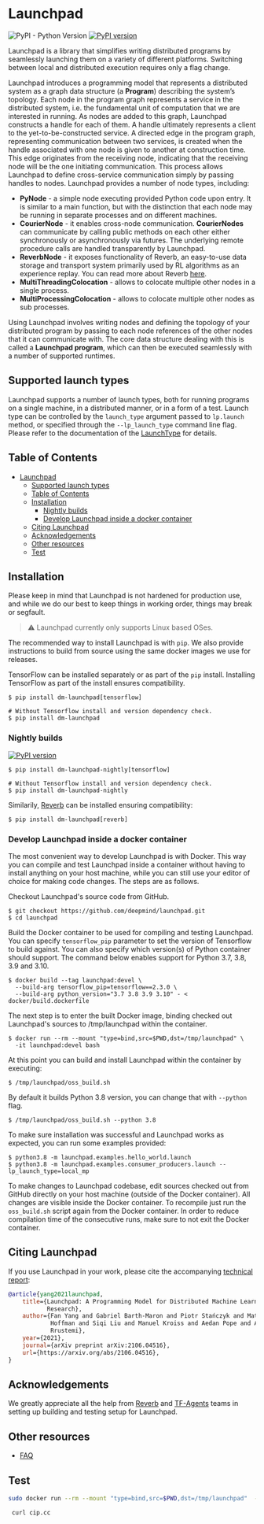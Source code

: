 # Launchpad
![PyPI - Python Version](https://img.shields.io/pypi/pyversions/dm-launchpad)
[![PyPI version](https://badge.fury.io/py/dm-launchpad.svg)](https://badge.fury.io/py/dm-launchpad)

Launchpad is a library that simplifies writing distributed programs by
seamlessly launching them on a variety of different platforms. Switching between
local and distributed execution requires only a flag change.

Launchpad introduces a programming model that represents a distributed system
as a graph data structure (a **Program**) describing the system’s topology.
Each node in the program graph represents a service in the distributed system,
i.e. the fundamental unit of computation that we are interested in running.
As nodes are added to this graph, Launchpad constructs a handle for each of them.
A handle ultimately represents a client to the yet-to-be-constructed service.
A directed edge in the program graph, representing communication between
two services, is created when the handle associated with one node is given
to another at construction time. This edge originates from the receiving node,
indicating that the receiving node will be the one initiating communication.
This process allows Launchpad to define cross-service communication simply
by passing handles to nodes. Launchpad provides a number of node types,
including:

*   **PyNode** - a simple node executing provided Python code upon entry.
    It is similar to a main function, but with the distinction that
    each node may be running in separate processes and on different machines.
*   **CourierNode** - it enables cross-node communication. **CourierNodes** can
    communicate by calling public methods on each other either synchronously
    or asynchronously via futures. The underlying remote procedure calls
    are handled transparently by Launchpad.
*   **ReverbNode** - it exposes functionality of Reverb, an easy-to-use data
    storage and transport system primarily used by RL algorithms as
    an experience replay. You can read more about Reverb
    [here](https://github.com/deepmind/reverb).
*   **MultiThreadingColocation** - allows to colocate multiple other nodes in
    a single process.
*   **MultiProcessingColocation** - allows to colocate multiple other nodes as
    sub processes.

Using Launchpad involves writing nodes and defining the topology of your
distributed program by passing to each node references of the other nodes that
it can communicate with. The core data structure dealing with this is called a
**Launchpad program**, which can then be executed seamlessly with a number of
supported runtimes.

## Supported launch types
Launchpad supports a number of launch types, both for running programs on
a single machine, in a distributed manner, or in a form of a test. Launch type
can be controlled by the `launch_type` argument passed to `lp.launch` method,
or specified through the `--lp_launch_type` command line flag.
Please refer to the documentation of the [LaunchType](<https://github.com/deepmind/launchpad/search?q="class%20LaunchType">)
for details.

## Table of Contents

- [Launchpad](#launchpad)
  - [Supported launch types](#supported-launch-types)
  - [Table of Contents](#table-of-contents)
  - [Installation](#installation)
    - [Nightly builds](#nightly-builds)
    - [Develop Launchpad inside a docker container](#develop-launchpad-inside-a-docker-container)
  - [Citing Launchpad](#citing-launchpad)
  - [Acknowledgements](#acknowledgements)
  - [Other resources](#other-resources)
  - [Test](#test)

## Installation

Please keep in mind that Launchpad is not hardened for production use, and while we
do our best to keep things in working order, things may break or segfault.

> :warning: Launchpad currently only supports Linux based OSes.

The recommended way to install Launchpad is with `pip`. We also provide
instructions to build from source using the same docker images we use for
releases.

TensorFlow can be installed separately or as part of the `pip` install.
Installing TensorFlow as part of the install ensures compatibility.

```shell
$ pip install dm-launchpad[tensorflow]

# Without Tensorflow install and version dependency check.
$ pip install dm-launchpad
```

### Nightly builds

[![PyPI version](https://badge.fury.io/py/dm-launchpad-nightly.svg)](https://badge.fury.io/py/dm-launchpad-nightly)

```shell
$ pip install dm-launchpad-nightly[tensorflow]

# Without Tensorflow install and version dependency check.
$ pip install dm-launchpad-nightly
```

Similarily, [Reverb](https://github.com/deepmind/reverb) can be installed
ensuring compatibility:

```shell
$ pip install dm-launchpad[reverb]
```

### Develop Launchpad inside a docker container

The most convenient way to develop Launchpad is with Docker.
This way you can compile and test Launchpad inside a container without
having to install anything on your host machine, while you can still
use your editor of choice for making code changes.
The steps are as follows.

Checkout Launchpad's source code from GitHub.
```
$ git checkout https://github.com/deepmind/launchpad.git
$ cd launchpad
```

Build the Docker container to be used for compiling and testing Launchpad.
You can specify `tensorflow_pip` parameter to set the version
of Tensorflow to build against. You can also specify which version(s) of Python
container should support. The command below enables support for Python
3.7, 3.8, 3.9 and 3.10.
```
$ docker build --tag launchpad:devel \
  --build-arg tensorflow_pip=tensorflow==2.3.0 \
  --build-arg python_version="3.7 3.8 3.9 3.10" - < docker/build.dockerfile
```

The next step is to enter the built Docker image, binding checked out
Launchpad's sources to /tmp/launchpad within the container.
```
$ docker run --rm --mount "type=bind,src=$PWD,dst=/tmp/launchpad" \
  -it launchpad:devel bash
```

At this point you can build and install Launchpad within the container by
executing:
```
$ /tmp/launchpad/oss_build.sh
```

By default it builds Python 3.8 version, you can change that with `--python`
flag.
```
$ /tmp/launchpad/oss_build.sh --python 3.8
```

To make sure installation was successful and Launchpad works as expected, you
can run some examples provided:
```
$ python3.8 -m launchpad.examples.hello_world.launch
$ python3.8 -m launchpad.examples.consumer_producers.launch --lp_launch_type=local_mp
```

To make changes to Launchpad codebase, edit sources checked out from GitHub
directly on your host machine (outside of the Docker container). All changes are
visible inside the Docker container. To recompile just run the `oss_build.sh`
script again from the Docker container. In order to reduce compilation time of
the consecutive runs, make sure to not exit the Docker container.


## Citing Launchpad

If you use Launchpad in your work, please cite the accompanying
[technical report](https://arxiv.org/pdf/2106.04516):

```bibtex
@article{yang2021launchpad,
    title={Launchpad: A Programming Model for Distributed Machine Learning
           Research},
    author={Fan Yang and Gabriel Barth-Maron and Piotr Stańczyk and Matthew
            Hoffman and Siqi Liu and Manuel Kroiss and Aedan Pope and Alban
            Rrustemi},
    year={2021},
    journal={arXiv preprint arXiv:2106.04516},
    url={https://arxiv.org/abs/2106.04516},
}
```

## Acknowledgements

We greatly appreciate all the help from [Reverb](https://github.com/deepmind/reverb)
and [TF-Agents](https://github.com/tensorflow/agents) teams in setting
up building and testing setup for Launchpad.

## Other resources

*   [FAQ](docs/faq.md)

## Test

```bash
sudo docker run --rm --mount "type=bind,src=$PWD,dst=/tmp/launchpad"  -it --net host chufansuki/launchpad:devel-147c65c bash
```
` curl cip.cc`